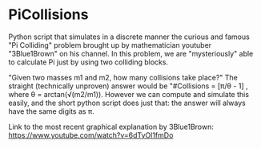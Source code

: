 # PiCollisions
Python script that simulates in a discrete manner the curious and famous "Pi Colliding" problem brought up by mathematician youtuber "3Blue1Brown" on his channel. In this problem, we are "mysteriously" able to calculate Pi just by using two colliding blocks.

"Given two masses m1 and m2, how many collisions take place?"
The straight (technically unproven) answer would be "#Collisions = [π/θ - 1] , where θ = arctan(√(m2/m1)). However we can  compute and simulate this easily, and the short python script does just that: the answer will always have the same digits as π.

Link to the most recent graphical explanation by 3Blue1Brown: https://www.youtube.com/watch?v=6dTyOl1fmDo
